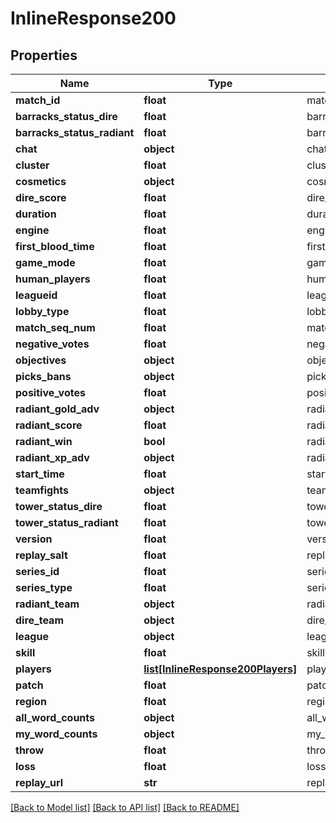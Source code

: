 # InlineResponse200

## Properties
Name | Type | Description | Notes
------------ | ------------- | ------------- | -------------
**match_id** | **float** | match_id | [optional] 
**barracks_status_dire** | **float** | barracks_status_dire | [optional] 
**barracks_status_radiant** | **float** | barracks_status_radiant | [optional] 
**chat** | **object** | chat | [optional] 
**cluster** | **float** | cluster | [optional] 
**cosmetics** | **object** | cosmetics | [optional] 
**dire_score** | **float** | dire_score | [optional] 
**duration** | **float** | duration | [optional] 
**engine** | **float** | engine | [optional] 
**first_blood_time** | **float** | first_blood_time | [optional] 
**game_mode** | **float** | game_mode | [optional] 
**human_players** | **float** | human_players | [optional] 
**leagueid** | **float** | leagueid | [optional] 
**lobby_type** | **float** | lobby_type | [optional] 
**match_seq_num** | **float** | match_seq_num | [optional] 
**negative_votes** | **float** | negative_votes | [optional] 
**objectives** | **object** | objectives | [optional] 
**picks_bans** | **object** | picks_bans | [optional] 
**positive_votes** | **float** | positive_votes | [optional] 
**radiant_gold_adv** | **object** | radiant_gold_adv | [optional] 
**radiant_score** | **float** | radiant_score | [optional] 
**radiant_win** | **bool** | radiant_win | [optional] 
**radiant_xp_adv** | **object** | radiant_xp_adv | [optional] 
**start_time** | **float** | start_time | [optional] 
**teamfights** | **object** | teamfights | [optional] 
**tower_status_dire** | **float** | tower_status_dire | [optional] 
**tower_status_radiant** | **float** | tower_status_radiant | [optional] 
**version** | **float** | version | [optional] 
**replay_salt** | **float** | replay_salt | [optional] 
**series_id** | **float** | series_id | [optional] 
**series_type** | **float** | series_type | [optional] 
**radiant_team** | **object** | radiant_team | [optional] 
**dire_team** | **object** | dire_team | [optional] 
**league** | **object** | league | [optional] 
**skill** | **float** | skill | [optional] 
**players** | [**list[InlineResponse200Players]**](InlineResponse200Players.md) | players | [optional] 
**patch** | **float** | patch | [optional] 
**region** | **float** | region | [optional] 
**all_word_counts** | **object** | all_word_counts | [optional] 
**my_word_counts** | **object** | my_word_counts | [optional] 
**throw** | **float** | throw | [optional] 
**loss** | **float** | loss | [optional] 
**replay_url** | **str** | replay_url | [optional] 

[[Back to Model list]](../README.md#documentation-for-models) [[Back to API list]](../README.md#documentation-for-api-endpoints) [[Back to README]](../README.md)


